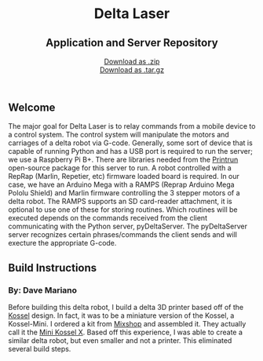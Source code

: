 <html>
<head>
<meta charset='utf-8'>
<meta http-equiv="X-UA-Compatible" content="chrome=1">
<link rel="stylesheet" type="text/css" href="https://github.com/d-mariano/DeltaControl/tree/gh-pages/stylesheets/stylesheet.css" media="screen">
<link rel="stylesheet" type="text/css" href="https://github.com/d-mariano/DeltaControl/tree/gh-pages/stylesheets/pygment_trac.css" media="screen">
<link rel="stylesheet" type="text/css" href="https://github.com/d-mariano/DeltaControl/tree/gh-pages/stylesheets/print.css" media="print">
<title>Delta Laser - Dave Mariano & Jordan Humphries</title>
</head>
<body>
<header>
<div class="container">
<h1 align="center">Delta Laser</h1>
<h2 align="center">Application and Server Repository</h2>
<section id="downloads">
<p align="center">
<a href="https://github.com/d-mariano/DeltaControl/zipball/master" class="btn">Download as .zip</a>
<br />
<a href="https://github.com/d-mariano/DeltaControl/tarball/master" class="btn">Download as .tar.gz</a>
</p>
</section>
</div>
</header>
<div class="container">
<section id="main_content">
<h2>
<a id="welcome" class="anchor" href="#welcome" aria-hidden="true"><span class="octicon octicon-link"></span></a>Welcome</h2>
<p>The major goal for Delta Laser is to relay commands from a mobile device to a control system.  The control system will manipulate the motors and carriages of a delta robot via G-code. Generally, some sort of device that is capable of running Python and has a USB port is required to run the server; we use a Raspberry Pi B+. There are libraries needed from the <a href="https://github.com/kliment/Printrun">Printrun</a> open-source package for this server to run. A robot controlled with a RepRap (Marlin, Repetier, etc) firmware loaded board is required. In our case, we have an Arduino Mega with a RAMPS (Reprap Arduino Mega Pololu Shield) and Marlin firmware controlling the 3 stepper motors of a delta robot. The RAMPS supports an SD card-reader attachment, it is optional to use one of these for storing routines. Which routines will be executed depends on the commands received from the client communicating with the Python server, pyDeltaServer. The pyDeltaServer server recognizes certain phrases/commands the client sends and will execture the appropriate G-code.</p>
</section>
<section id="build_content">
<h2>Build Instructions</h2>
<h3>By: Dave Mariano</h3>
<p>Before building this delta robot, I build a delta 3D printer based off of the <a href="http://reprap.org/wiki/Kossel">Kossel</a> design.  In fact, it was to be a miniature version of the Kossel, a Kossel-Mini.  I ordered a kit from <a href="http://mixshop.com/index.php?main_page=product_info&cPath=59&products_id=220">Mixshop</a> and assembled it.  They actually call it the <a href="https://www.mixshop.com/docs/product/kossel">Mini Kossel X</a>.  Based off this experience, I was able to create a similar delta robot, but even smaller and not a printer.  This eliminated several build steps.  
</section>
</div>
</body>
</html>
